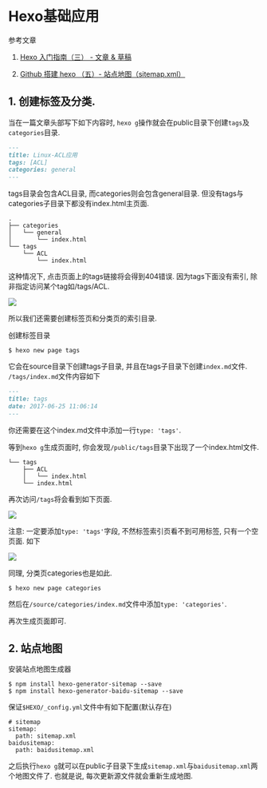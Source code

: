 # Hexo基础应用

参考文章

1. [Hexo 入门指南（三） - 文章 & 草稿](http://blog.csdn.net/wizardforcel/article/details/40684575?_t_t_t=0.7924863273750762)

2. [Github 搭建 hexo （五）- 站点地图（sitemap.xml）](http://blog.csdn.net/u010053344/article/details/50706790)

## 1. 创建标签及分类.

当在一篇文章头部写下如下内容时, `hexo g`操作就会在public目录下创建`tags`及`categories`目录. 

```md
---
title: Linux-ACL应用
tags: [ACL]
categories: general
---
```

tags目录会包含ACL目录, 而categories则会包含general目录. 但没有tags与categories子目录下都没有index.html主页面.

```
.
├── categories
│   └── general
│       └── index.html
└── tags
    └── ACL
        └── index.html

```

这种情况下, 点击页面上的tags链接将会得到404错误. 因为tags下面没有索引, 除非指定访问某个tag如/tags/ACL.

![](https://gitee.com/generals-space/gitimg/raw/master/d8217e078ceceb8ef1901d64ea40f0a3.png)

所以我们还需要创建标签页和分类页的索引目录.

创建标签目录

```
$ hexo new page tags
```

它会在source目录下创建tags子目录, 并且在tags子目录下创建`index.md`文件. `/tags/index.md`文件内容如下

```md
---
title: tags
date: 2017-06-25 11:06:14
---
```

你还需要在这个index.md文件中添加一行`type: 'tags'`.

等到`hexo g`生成页面时, 你会发现`/public/tags`目录下出现了一个index.html文件.

```
└── tags
    ├── ACL
    │   └── index.html
    └── index.html
```

再次访问`/tags`将会看到如下页面.

![](https://gitee.com/generals-space/gitimg/raw/master/6f56313d4840c5b9303738c79165ce8e.png)

注意: 一定要添加`type: 'tags'`字段, 不然标签索引页看不到可用标签, 只有一个空页面. 如下

![](https://gitee.com/generals-space/gitimg/raw/master/f73f0660766da55d7505af6b4f8ca59c.png)

同理, 分类页categories也是如此.

```
$ hexo new page categories
```

然后在`/source/categories/index.md`文件中添加`type: 'categories'`.

再次生成页面即可.

## 2. 站点地图

安装站点地图生成器

```
$ npm install hexo-generator-sitemap --save
$ npm install hexo-generator-baidu-sitemap --save
```

保证`$HEXO/_config.yml`文件中有如下配置(默认存在)

```
# sitemap
sitemap:
  path: sitemap.xml
baidusitemap:
  path: baidusitemap.xml
```

之后执行`hexo g`就可以在public子目录下生成`sitemap.xml`与`baidusitemap.xml`两个地图文件了. 也就是说, 每次更新源文件就会重新生成地图.
